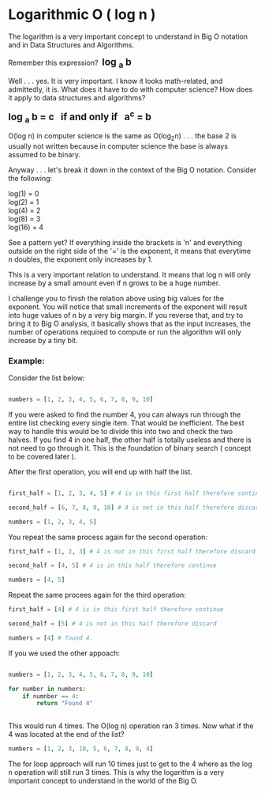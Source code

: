 <br><br>

# Logarithmic O ( log n )
The logarithm is a very important concept to understand in Big O notation and in Data Structures and Algorithms. 

Remember this expression?&nbsp; <strong style="font-size: 2vw">log <sub>a</sub> b</strong>

Well . . . yes. It is very important. I know it looks math-related, and admittedly, it is. What does it have to do with computer science? How does it apply to data structures and algorithms?

<strong style="font-size: 2vw">log <sub>a</sub> b = c &nbsp;&nbsp;if and only if&nbsp;&nbsp; a<sup>c</sup> = b </strong> 

O(log n) in computer science is the same as O(log<sub>2</sub>n) . . . the base 2 is usually not written because in computer science the base is always assumed to be binary. 

Anyway . . . let's break it down in the context of the Big O notation. Consider the following:

log(1) = 0
<br>
log(2) = 1
<br>
log(4) = 2
<br>
log(8) = 3
<br>
log(16) = 4

See a pattern yet? If everything inside the brackets is 'n' and everything outside on the right side of the '=' is the exponent, it means that everytime n doubles, the exponent only increases by 1.

This is a very important relation to understand. It means that log n will only increase by a small amount even if n grows to be a huge number.

I challenge you to finish the relation above using big values for the exponent. You will notice that small increments of the exponent will result into huge values of n by a very big margin. If you reverse that, and try to bring it to Big O analysis, it basically shows that as the input increases, the number of operations required to compute or run the algorithm will only increase by a tiny bit. 

### Example:
Consider the list below:

```python

numbers = [1, 2, 3, 4, 5, 6, 7, 8, 9, 10]

```

If you were asked to find the number 4, you can always run through the entire list checking every single item. That would be inefficient. The best way to handle this would be to divide this into two and check the two halves. If you find 4 in one half, the other half is totally useless and there is not need to go through it. This is the foundation of binary search ( concept to be covered later ). 

After the first operation, you will end up with half the list.
```python

first_half = [1, 2, 3, 4, 5] # 4 is in this first half therefore continue

second_half = [6, 7, 8, 9, 10] # 4 is not in this half therefore discard

numbers = [1, 2, 3, 4, 5]

```

You repeat the same process again for the second operation:
```python
first_half = [1, 2, 3] # 4 is not in this first half therefore discard

second_half = [4, 5] # 4 is in this half therefore continue

numbers = [4, 5]

```

Repeat the same procees again for the third operation:
```python
first_half = [4] # 4 is in this first half therefore continue

second_half = [5] # 4 is not in this half therefore discard

numbers = [4] # found 4.

```

If you we used the other appoach:
```python

numbers = [1, 2, 3, 4, 5, 6, 7, 8, 9, 10]

for number in numbers:
    if numnber == 4:
        return "Found 4"
        
```
This would run 4 times. The O(log n) operation ran 3 times. Now what if the 4 was located at the end of the list? 
```python 
numbers = [1, 2, 3, 10, 5, 6, 7, 8, 9, 4]
```

The for loop approach will run 10 times just to get to the 4 where as the log n operation will still run 3 times. This is why the logarithm is a very important concept to understand in the world of the Big O.

